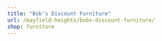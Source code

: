 ```yaml
---
title: "Bob's Discount Furniture"
url: /mayfield-heights/bobs-discount-furniture/
shop: furniture
---
```

